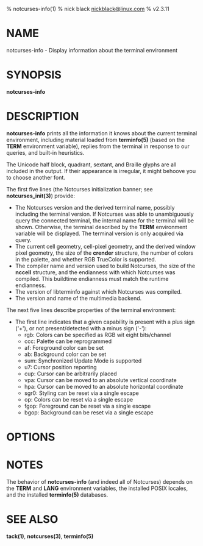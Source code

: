 % notcurses-info(1)
% nick black <nickblack@linux.com>
% v2.3.11

# NAME

notcurses-info - Display information about the terminal environment

# SYNOPSIS

**notcurses-info**

# DESCRIPTION

**notcurses-info** prints all the information it knows about the current
terminal environment, including material loaded from **terminfo(5)** (based
on the **TERM** environment variable), replies from the terminal in
response to our queries, and built-in heuristics.

The Unicode half block, quadrant, sextant, and Braille glyphs are all included
in the output. If their appearance is irregular, it might behoove you to choose
another font.

The first five lines (the Notcurses initialization banner; see **notcurses_init(3)**)
provide:

* The Notcurses version and the derived terminal name, possibly including the
  terminal version. If Notcurses was able to unambiguously query the connected
  terminal, the internal name for the terminal will be shown. Otherwise, the
  terminal described by the **TERM** environment variable will be displayed.
  The terminal version is only acquired via query.
* The current cell geometry, cell-pixel geometry, and the derived window pixel
  geometry, the size of the **crender** structure, the number of colors in the
  palette, and whether RGB TrueColor is supported.
* The compiler name and version used to build Notcurses, the size of the
  **nccell** structure, and the endianness with which Notcurses was compiled.
  This buildtime endianness must match the runtime endianness.
* The version of libterminfo against which Notcurses was compiled.
* The version and name of the multimedia backend.

The next five lines describe properties of the terminal environment:

* The first line indicates that a given capability is present with a plus sign
  ('+'), or not present/detected with a minus sign ('-'):
  * rgb: Colors can be specified as RGB wit eight bits/channel
  * ccc: Palette can be reprogrammed
  * af: Foreground color can be set
  * ab: Background color can be set
  * sum: Synchronized Update Mode is supported
  * u7: Cursor position reporting
  * cup: Cursor can be arbitrarily placed
  * vpa: Cursor can be moved to an absolute vertical coordinate
  * hpa: Cursor can be moved to an absolute horizontal coordinate
  * sgr0: Styling can be reset via a single escape
  * op: Colors can be reset via a single escape
  * fgop: Foreground can be reset via a single escape
  * bgop: Background can be reset via a single escape

# OPTIONS

# NOTES

The behavior of **notcurses-info** (and indeed all of Notcurses) depends on
the **TERM** and **LANG** environment variables, the installed POSIX locales,
and the installed **terminfo(5)** databases.

# SEE ALSO

**tack(1)**,
**notcurses(3)**,
**terminfo(5)**
